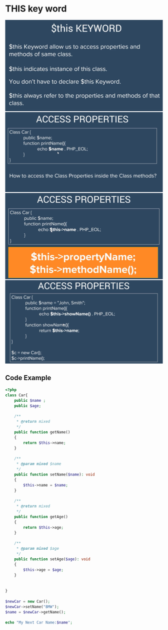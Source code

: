 # **THIS** key word

![alt](../img/1.png)
![alt](../img/2.png)
![alt](../img/3.png)
![alt](../img/4.png)

## Code Example

```php
<?php
class Car{
    public $name ;
    public $age;

    /**
     * @return mixed
     */
    public function getName()
    {
        return $this->name;
    }

    /**
     * @param mixed $name
     */
    public function setName($name): void
    {
        $this->name = $name;
    }

    /**
     * @return mixed
     */
    public function getAge()
    {
        return $this->age;
    }

    /**
     * @param mixed $age
     */
    public function setAge($age): void
    {
        $this->age = $age;
    }


}

$newCar = new Car();
$newCar->setName("BMW");
$name = $newCar->getName();

echo "My Next Car Name:$name";
```

